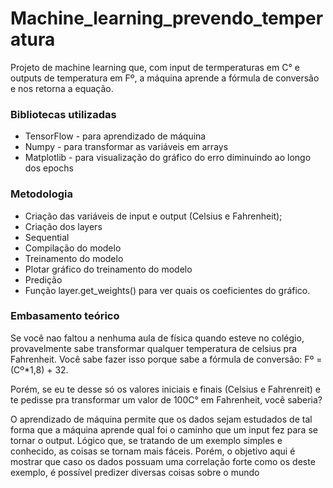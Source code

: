 
# Machine_learning_prevendo_temperatura
Projeto de machine learning que, com input de termperaturas em C° e outputs de temperatura em Fº, a máquina aprende a fórmula de conversão e nos retorna a equação.

### Bibliotecas utilizadas
* TensorFlow - para aprendizado de máquina
* Numpy - para transformar as variáveis em arrays
* Matplotlib - para visualização do gráfico do erro diminuindo ao longo dos epochs

### Metodologia

* Criação das variáveis de input e output (Celsius e Fahrenheit);
* Criação dos layers
* Sequential
* Compilação do modelo
* Treinamento do modelo
* Plotar gráfico do treinamento do modelo
* Predição
* Função layer.get_weights() para ver quais os coeficientes do gráfico.

### Embasamento teórico

Se você nao faltou a nenhuma aula de física quando esteve no colégio, provavelmente sabe transformar qualquer temperatura de celsius pra Fahrenheit.
Você sabe fazer isso porque sabe a fórmula de conversão: Fº = (Cº*1,8) + 32.

Porém, se eu te desse só os valores iniciais e finais (Celsius e Fahrenreit) e te pedisse pra transformar um valor de 100C° em Fahrenheit, você saberia?

O aprendizado de máquina permite que os dados sejam estudados de tal forma que a máquina aprende qual foi o caminho que um input fez para se tornar o output.
Lógico que, se tratando de um exemplo simples e conhecido, as coisas se tornam mais fáceis. Porém, o objetivo aqui é mostrar que caso os dados possuam uma correlação forte como os deste exemplo, é possível predizer diversas coisas sobre o mundo
